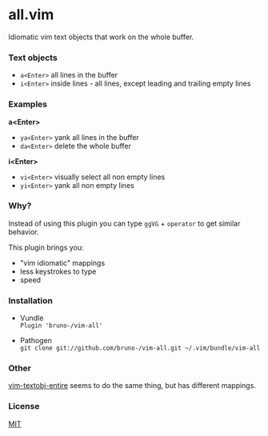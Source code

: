 # all.vim

Idiomatic vim text objects that work on the whole buffer.

### Text objects

* `a<Enter>` all lines in the buffer
* `i<Enter>` inside lines - all lines, except leading and trailing empty lines

### Examples

**a\<Enter>**

* `ya<Enter>` yank all lines in the buffer
* `da<Enter>` delete the whole buffer

**i\<Enter>**

* `vi<Enter>` visually select all non empty lines
* `yi<Enter>` yank all non empty lines

### Why?

Instead of using this plugin you can type `ggVG` + `operator` to get similar
behavior.

This plugin brings you:
* "vim idiomatic" mappings
* less keystrokes to type
* speed

### Installation

* Vundle<br/>
`Plugin 'bruno-/vim-all'`

* Pathogen<br/>
`git clone git://github.com/bruno-/vim-all.git ~/.vim/bundle/vim-all`

### Other

[vim-textobj-entire](https://github.com/kana/vim-textobj-entire) seems to do the
same thing, but has different mappings.

### License

[MIT](LICENSE.md)
